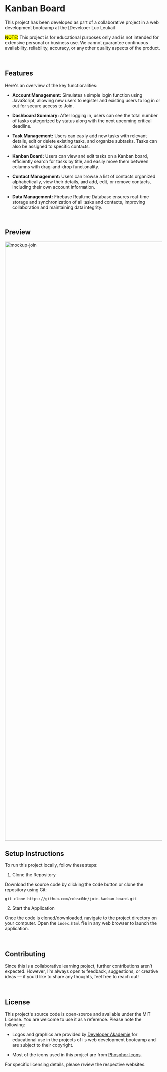 # Kanban Board

This project has been developed as part of a collaborative project in a web development bootcamp at the [Developer Luc Leukail

<mark>NOTE:</mark> This project is for educational purposes only and is not intended for extensive personal or business use. We cannot guarantee continuous availability, reliability, accuracy, or any other quality aspects of the product.

<br>

## Features

Here's an overview of the key functionalities:

- **Account Management:** Simulates a simple login function using JavaScript, allowing new users to register and existing users to log in or out for secure access to Join.

- **Dashboard Summary:** After logging in, users can see the total number of tasks categorized by status along with the next upcoming critical deadline.

- **Task Management:** Users can easily add new tasks with relevant details, edit or delete existing tasks, and organize subtasks. Tasks can also be assigned to specific contacts.

- **Kanban Board:** Users can view and edit tasks on a Kanban board, efficiently search for tasks by title, and easily move them between columns with drag-and-drop functionality.

- **Contact Management:** Users can browse a list of contacts organized alphabetically, view their details, and add, edit, or remove contacts, including their own account information.

- **Data Management:** Firebase Realtime Database ensures real-time storage and synchronization of all tasks and contacts, improving collaboration and maintaining data integrity.

<br>

## Preview

<img width="1920" alt="mockup-join" src="https://github.com/user-attachments/assets/a94b7ea5-e9f0-403b-9aab-86353fa85219">


## Setup Instructions

To run this project locally, follow these steps:

1. Clone the Repository

Download the source code by clicking the <kbd>Code</kbd> button or clone the repository using Git:

```
git clone https://github.com/robsc0de/join-kanban-board.git
```

2. Start the Application

Once the code is cloned/downloaded, navigate to the project directory on your computer. Open the `index.html` file in any web browser to launch the application.

<br>

## Contributing
Since this is a collaborative learning project, further contributions aren’t expected. However, I’m always open to feedback, suggestions, or creative ideas — if you’d like to share any thoughts, feel free to reach out!

<br>

## License

This project's source code is open-source and available under the MIT License. You are welcome to use it as a reference. Please note the following:

- Logos and graphics are provided by [Developer Akademie](https://developerakademie.com/) for educational use in the projects of its web development bootcamp and are subject to their copyright.

- Most of the icons used in this project are from [Phosphor Icons](https://phosphoricons.com/).

For specific licensing details, please review the respective websites.
